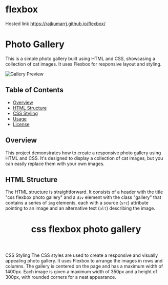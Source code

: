 # flexbox

Hosted link https://rajkumarrj.github.io/flexbox/


# Photo Gallery

This is a simple photo gallery built using HTML and CSS, showcasing a collection of cat images. It uses Flexbox for responsive layout and styling.

![Gallery Preview](https://cdn.freecodecamp.org/curriculum/css-photo-gallery/1.jpg)

## Table of Contents
- [Overview](#overview)
- [HTML Structure](#html-structure)
- [CSS Styling](#css-styling)
- [Usage](#usage)
- [License](#license)

## Overview

This project demonstrates how to create a responsive photo gallery using HTML and CSS. 
It's designed to display a collection of cat images, but you can easily replace them with your own images.

## HTML Structure

The HTML structure is straightforward.
It consists of a header with the title "css flexbox photo gallery" 
and a `div` element with the class "gallery" that contains a series of `img` elements, each with a source (`src`) attribute 
pointing to an image and an alternative text (`alt`) describing the image.


<!DOCTYPE html>
<html lang="en">
<head>
    <!-- Meta tags and title -->
</head>
<body>
    <header class="header">
        <h1>css flexbox photo gallery</h1>
    </header>
    <div class="gallery">
        <!-- Image elements here -->
    </div>
</body>
</html>


CSS Styling
The CSS styles are used to create a responsive and visually appealing photo gallery.
 It uses Flexbox to arrange the images in rows and columns.
 The gallery is centered on the page and has a maximum width of 1400px.
Each image is given a maximum width of 350px and a height of 300px, with rounded corners for a neat appearance.
